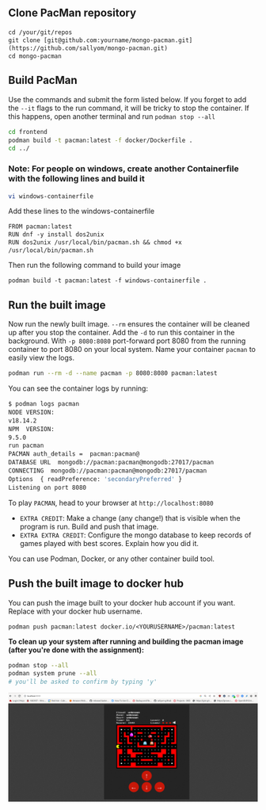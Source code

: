 ## Clone PacMan repository

```
cd /your/git/repos
git clone [git@github.com:yourname/mongo-pacman.git](https://github.com/sallyom/mongo-pacman.git)
cd mongo-pacman
```

## Build PacMan

Use the commands and submit the form listed below.
If you forget to add the `--it` flags to the run command, it will be tricky to stop the container.
If this happens, open another terminal and run `podman stop --all`

```bash
cd frontend
podman build -t pacman:latest -f docker/Dockerfile .
cd ../
```

### Note: For people on windows, create another Containerfile with the following lines and build it
```bash
vi windows-containerfile
```
Add these lines to the windows-containerfile
```
FROM pacman:latest
RUN dnf -y install dos2unix
RUN dos2unix /usr/local/bin/pacman.sh && chmod +x /usr/local/bin/pacman.sh
```
Then run the following command to build your image
```
podman build -t pacman:latest -f windows-containerfile .
```

## Run the built image

Now run the newly built image. `--rm` ensures the container will be cleaned up after you stop the container.
Add the `-d` to run this container in the background.
With `-p 8080:8080` port-forward port 8080 from the running container to port 8080 on your local system.
Name your container `pacman` to easily view the logs.

```bash
podman run --rm -d --name pacman -p 8080:8080 pacman:latest
```

You can see the container logs by running:

```bash
$ podman logs pacman
NODE VERSION:
v18.14.2
NPM  VERSION:
9.5.0
run pacman
PACMAN auth_details =  pacman:pacman@
DATABASE URL  mongodb://pacman:pacman@mongodb:27017/pacman
CONNECTING  mongodb://pacman:pacman@mongodb:27017/pacman
Options  { readPreference: 'secondaryPreferred' }
Listening on port 8080
```

To play `PACMAN`, head to your browser at `http://localhost:8080`

* `EXTRA CREDIT`: Make a change (any change!) that is visible when the program is run. Build and push that image.
* `EXTRA EXTRA CREDIT`: Configure the mongo database to keep records of games played with best scores. Explain how you did it.

You can use Podman, Docker, or any other container build tool.

## Push the built image to docker hub

You can push the image built to your docker hub account if you want. Replace **<YOURUSERNAME>** with your docker hub username.

```
podman push pacman:latest docker.io/<YOURUSERNAME>/pacman:latest
```

**To clean up your system after running and building the pacman image (after you're done with the assignment):**

```bash
podman stop --all
podman system prune --all
# you'll be asked to confirm by typing 'y'
```

![pacman screen shot](./screenshot.png)
